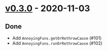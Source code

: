# [v0.3.0](https://github.com/Kevin-Lee/j8plus/issues?q=is%3Aissue+milestone%3A%22milestone1%22+is%3Aclosed) - 2020-11-03

## Done
* Add `AnnoyingFuns.getOrRethrowCause` (#101)
* Add `AnnoyingFuns.runOrRethrowCause` (#102)
